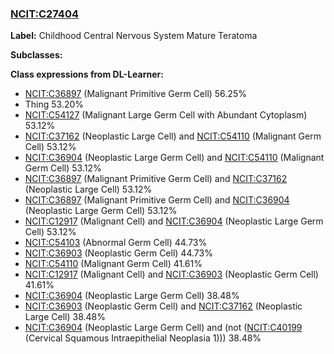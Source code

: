 
### [NCIT:C27404](http://purl.obolibrary.org/obo/NCIT_C27404)
**Label:** Childhood Central Nervous System Mature Teratoma

**Subclasses:** 

**Class expressions from DL-Learner:**

- [NCIT:C36897](http://purl.obolibrary.org/obo/NCIT_C36897) (Malignant Primitive Germ Cell) 56.25%
- Thing 53.20%
- [NCIT:C54127](http://purl.obolibrary.org/obo/NCIT_C54127) (Malignant Large Germ Cell with Abundant Cytoplasm) 53.12%
- [NCIT:C37162](http://purl.obolibrary.org/obo/NCIT_C37162) (Neoplastic Large Cell) and [NCIT:C54110](http://purl.obolibrary.org/obo/NCIT_C54110) (Malignant Germ Cell) 53.12%
- [NCIT:C36904](http://purl.obolibrary.org/obo/NCIT_C36904) (Neoplastic Large Germ Cell) and [NCIT:C54110](http://purl.obolibrary.org/obo/NCIT_C54110) (Malignant Germ Cell) 53.12%
- [NCIT:C36897](http://purl.obolibrary.org/obo/NCIT_C36897) (Malignant Primitive Germ Cell) and [NCIT:C37162](http://purl.obolibrary.org/obo/NCIT_C37162) (Neoplastic Large Cell) 53.12%
- [NCIT:C36897](http://purl.obolibrary.org/obo/NCIT_C36897) (Malignant Primitive Germ Cell) and [NCIT:C36904](http://purl.obolibrary.org/obo/NCIT_C36904) (Neoplastic Large Germ Cell) 53.12%
- [NCIT:C12917](http://purl.obolibrary.org/obo/NCIT_C12917) (Malignant Cell) and [NCIT:C36904](http://purl.obolibrary.org/obo/NCIT_C36904) (Neoplastic Large Germ Cell) 53.12%
- [NCIT:C54103](http://purl.obolibrary.org/obo/NCIT_C54103) (Abnormal Germ Cell) 44.73%
- [NCIT:C36903](http://purl.obolibrary.org/obo/NCIT_C36903) (Neoplastic Germ Cell) 44.73%
- [NCIT:C54110](http://purl.obolibrary.org/obo/NCIT_C54110) (Malignant Germ Cell) 41.61%
- [NCIT:C12917](http://purl.obolibrary.org/obo/NCIT_C12917) (Malignant Cell) and [NCIT:C36903](http://purl.obolibrary.org/obo/NCIT_C36903) (Neoplastic Germ Cell) 41.61%
- [NCIT:C36904](http://purl.obolibrary.org/obo/NCIT_C36904) (Neoplastic Large Germ Cell) 38.48%
- [NCIT:C36903](http://purl.obolibrary.org/obo/NCIT_C36903) (Neoplastic Germ Cell) and [NCIT:C37162](http://purl.obolibrary.org/obo/NCIT_C37162) (Neoplastic Large Cell) 38.48%
- [NCIT:C36904](http://purl.obolibrary.org/obo/NCIT_C36904) (Neoplastic Large Germ Cell) and (not ([NCIT:C40199](http://purl.obolibrary.org/obo/NCIT_C40199) (Cervical Squamous Intraepithelial Neoplasia 1))) 38.48%


